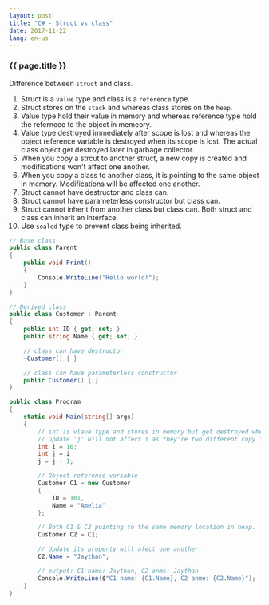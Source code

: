 ```yaml
---
layout: post
title: "C# - Struct vs class"
date: 2017-11-22
lang: en-us
---
```


### {{ page.title }}

Difference between `struct` and class.

1. Struct is a `value` type and class is a `reference` type.
2. Struct stores on the `stack` and whereas class stores on the `heap`.
3. Value type hold their value in memory and whereas reference type hold the refernece to the object in memeory.
4. Value type destroyed immediately after scope is lost and whereas the object reference variable is destroyed when its scope is lost. The actual class object get destroyed later in garbage collector.
5. When you copy a strcut to another struct, a new copy is created and modifications won't affect one another.
6. When you copy a class to another class, it is pointing to the same object in memory. Modifications will be affected one another. 
7. Struct cannot have destructor and class can.
8. Struct cannot have parameterless constructor but class can.
9. Struct cannot inherit from another class but class can. Both struct and class can inherit an interface.
10. Use `sealed` type to prevent class being inherited.

```csharp
// Base class
public class Parent
{
    public void Print()
    {
        Console.WriteLine("Hello world!");
    }
}

// Derived class
public class Customer : Parent
{
    public int ID { get; set; }
    public string Name { get; set; }

    // class can have destructor
    ~Customer() { }

    // class can have parameterless constructor
    public Customer() { }
}

public class Program
{
    static void Main(string[] args)
    {
        // int is vlaue type and stores in memory but get destroyed when its scope is lost.
        // update 'j' will not affect i as they're two different copy in memory.
        int i = 10;
        int j = i
        j = j + 1;

        // Object reference variable 
        Customer C1 = new Customer
        {
            ID = 101,
            Name = "Amelia"
        };

        // Both C1 & C2 pointing to the same memory location in heap.
        Customer C2 = C1;

        // Update its property will afect one another.
        C2.Name = "Jaythan";

        // output: C1 name: Jaythan, C2 anme: Jaythan
        Console.WriteLine($"C1 name: {C1.Name}, C2 anme: {C2.Name}");
    }
}
```  